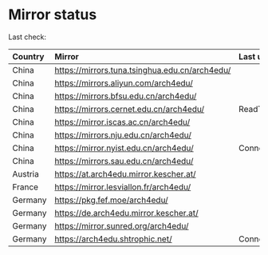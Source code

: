 <script src="./time.js"></script>
# Mirror status
Last check: <script type="text/javascript">localize(1752081891.8683922);</script>

|Country|Mirror|Last update|
|:------|:-----|:----------|
|China|https://mirrors.tuna.tsinghua.edu.cn/arch4edu/|<script type="text/javascript">localize(1752043741);</script>|
|China|https://mirrors.aliyun.com/arch4edu/|<script type="text/javascript">localize(1752043741);</script>|
|China|https://mirrors.bfsu.edu.cn/arch4edu/|<script type="text/javascript">localize(1752043741);</script>|
|China|https://mirrors.cernet.edu.cn/arch4edu/|ReadTimeout|
|China|https://mirror.iscas.ac.cn/arch4edu/|<script type="text/javascript">localize(1752043741);</script>|
|China|https://mirrors.nju.edu.cn/arch4edu/|<script type="text/javascript">localize(1751957409);</script>|
|China|https://mirror.nyist.edu.cn/arch4edu/|ConnectionError|
|China|https://mirrors.sau.edu.cn/arch4edu/|<script type="text/javascript">localize(1752000532);</script>|
|Austria|https://at.arch4edu.mirror.kescher.at/|<script type="text/javascript">localize(1752043741);</script>|
|France|https://mirror.lesviallon.fr/arch4edu/|<script type="text/javascript">localize(1752043741);</script>|
|Germany|https://pkg.fef.moe/arch4edu/|<script type="text/javascript">localize(1752043741);</script>|
|Germany|https://de.arch4edu.mirror.kescher.at/|<script type="text/javascript">localize(1752043741);</script>|
|Germany|https://mirror.sunred.org/arch4edu/|<script type="text/javascript">localize(1752043741);</script>|
|Germany|https://arch4edu.shtrophic.net/|ConnectionError|

<script src="./tablefilter/tablefilter.js"></script>
<script src="./table.js"></script>